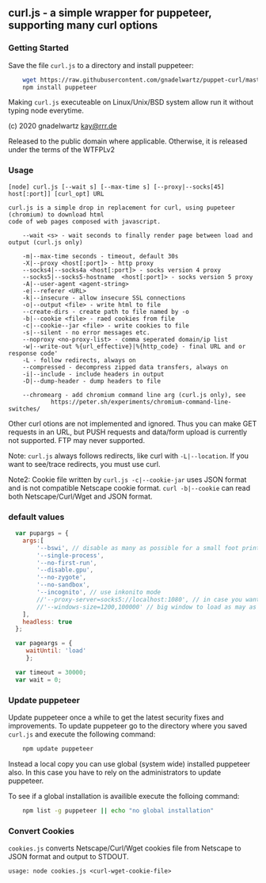 ## curl.js - a simple wrapper for puppeteer, supporting many  curl options

### Getting Started

 Save the file `curl.js` to a directory and install puppeteer: 

```bash
	wget https://raw.githubusercontent.com/gnadelwartz/puppet-curl/master/curl.js
	npm install puppeteer
```

 Making `curl.js` executeable on Linux/Unix/BSD system allow run it without typing node everytime.

 (c) 2020 gnadelwartz kay@rrr.de

 Released to the public domain where applicable.
 Otherwise, it is released under the terms of the WTFPLv2

### Usage

 	[node] curl.js [--wait s] [--max-time s] [--proxy|--socks[45] host[:port]] [curl_opt] URL

	curl.js is a simple drop in replacement for curl, using pupeteer (chromium) to download html
	code of web pages composed with javascript.

		--wait <s> - wait seconds to finally render page between load and output (curl.js only)

		-m|--max-time seconds - timeout, default 30s
		-X|--proxy <host[:port]> - http proxy
		--socks4|--socks4a <host[:port]> - socks version 4 proxy
		--socks5|--socks5-hostname  <host[:port]> - socks version 5 proxy
		-A|--user-agent <agent-string>
		-e|--referer <URL>
		-k|--insecure - allow insecure SSL connections
		-o|--output <file> - write html to file
		--create-dirs - create path to file named by -o
		-b|--cookie <file> - raed cookies from file
		-c|--cookie--jar <file> - write cookies to file
		-s|--silent - no error messages etc.
		--noproxy <no-proxy-list> - comma seperated domain/ip list
		-w|--write-out %{url_effective}|%{http_code} - final URL and or response code'
		-L - follow redirects, always on
		--compressed - decompress zipped data transfers, always on
		-i|--include - include headers in output
		-D|--dump-header - dump headers to file

		--chromearg - add chromium command line arg (curl.js only), see
				https://peter.sh/experiments/chromium-command-line-switches/


 Other curl otions are not implemented and ignored. Thus you can make GET requests in an URL, but PUSH requests and data/form
 upload is currently not supported. FTP may never supported.

 Note: `curl.js` always follows redirects, like curl with `-L|--location`. If you want to see/trace redirects, you must use curl.

 Note2: Cookie file written by `curl.js -c|--cookie-jar` uses JSON format and is not compatible Netscape cookie format.
 `curl -b|--cookie` can read both Netscape/Curl/Wget and JSON format.
 


### default values

```javascript
  var pupargs = {
	args:[
		'--bswi', // disable as many as possible for a small foot print
		'--single-process',
		'--no-first-run',
		'--disable.gpu',
		'--no-zygote',
		'--no-sandbox',  
		'--incognito', // use inkonito mode
		//'--proxy-server=socks5://localhost:1080', // in case you want a default proxy
		//'--windows-size=1200,100000' // big window to load as may as posible content
	],
	headless: true
  };

  var pageargs = {
	 waitUntil: 'load'
	 };

  var timeout = 30000;
  var wait = 0;
```

### Update puppeteer

Update puppeteer once a while to get the latest security fixes and improvements.
To update puppeteer go to the directory where you saved `curl.js` and execute the following command:

```bash
	npm update puppeteer
```

Instead a local copy you can use global (system wide) installed puppeteer also.
In this case you have to rely on the administrators to update puppeteer.

To see if a global installation is availible execute the folloing command:

```bash
	npm list -g puppeteer || echo "no global installation"
```

### Convert Cookies

`cookies.js` converts Netscape/Curl/Wget cookies file from Netscape to JSON format and output to STDOUT.

	usage: node cookies.js <curl-wget-cookie-file> 
